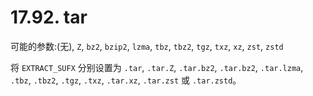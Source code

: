 # 17.92. tar

可能的参数:(无), `Z`, `bz2`, `bzip2`, `lzma`, `tbz`, `tbz2`, `tgz`, `txz`, `xz`, `zst`, `zstd`

将 `EXTRACT_SUFX` 分别设置为 `.tar`, `.tar.Z`, `.tar.bz2`, `.tar.bz2`, `.tar.lzma`, `.tbz`, `.tbz2`, `.tgz`, `.txz`, `.tar.xz`, `.tar.zst` 或 `.tar.zstd`。
